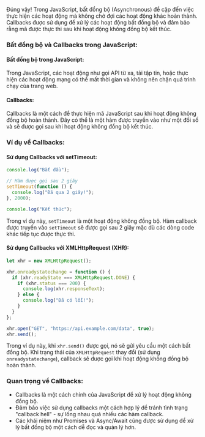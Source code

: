 Đúng vậy! Trong JavaScript, bất đồng bộ (Asynchronous) đề cập đến việc thực hiện các hoạt động mà không chờ đợi các hoạt động khác hoàn thành. Callbacks được sử dụng để xử lý các hoạt động bất đồng bộ và đảm bảo rằng mã được thực thi sau khi hoạt động không đồng bộ kết thúc.

### Bất đồng bộ và Callbacks trong JavaScript:

#### Bất đồng bộ trong JavaScript:

Trong JavaScript, các hoạt động như gọi API từ xa, tải tập tin, hoặc thực hiện các hoạt động mạng có thể mất thời gian và không nên chặn quá trình chạy của trang web.

#### Callbacks:

Callbacks là một cách để thực hiện mã JavaScript sau khi hoạt động không đồng bộ hoàn thành. Đây có thể là một hàm được truyền vào như một đối số và sẽ được gọi sau khi hoạt động không đồng bộ kết thúc.

### Ví dụ về Callbacks:

#### Sử dụng Callbacks với setTimeout:

```javascript
console.log("Bắt đầu");

// Hàm được gọi sau 2 giây
setTimeout(function () {
  console.log("Đã qua 2 giây!");
}, 2000);

console.log("Kết thúc");
```

Trong ví dụ này, `setTimeout` là một hoạt động không đồng bộ. Hàm callback được truyền vào `setTimeout` sẽ được gọi sau 2 giây mặc dù các dòng code khác tiếp tục được thực thi.

#### Sử dụng Callbacks với XMLHttpRequest (XHR):

```javascript
let xhr = new XMLHttpRequest();

xhr.onreadystatechange = function () {
  if (xhr.readyState === XMLHttpRequest.DONE) {
    if (xhr.status === 200) {
      console.log(xhr.responseText);
    } else {
      console.log("Đã có lỗi!");
    }
  }
};

xhr.open("GET", "https://api.example.com/data", true);
xhr.send();
```

Trong ví dụ này, khi `xhr.send()` được gọi, nó sẽ gửi yêu cầu một cách bất đồng bộ. Khi trạng thái của `XMLHttpRequest` thay đổi (sử dụng `onreadystatechange`), callback sẽ được gọi khi hoạt động không đồng bộ hoàn thành.

### Quan trọng về Callbacks:

- Callbacks là một cách chính của JavaScript để xử lý hoạt động không đồng bộ.
- Đảm bảo việc sử dụng callbacks một cách hợp lý để tránh tình trạng "callback hell" - sự lồng nhau quá nhiều các hàm callback.
- Các khái niệm như Promises và Async/Await cũng được sử dụng để xử lý bất đồng bộ một cách dễ đọc và quản lý hơn.
